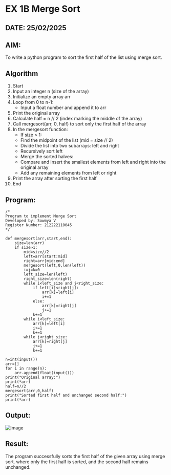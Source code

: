 # EX 1B Merge Sort
## DATE: 25/02/2025
## AIM:
To write a python program to sort the first half of the list using merge sort.

## Algorithm
1. Start
2. Input an integer n (size of the array)
3. Initialize an empty array arr
4. Loop from 0 to n-1:
   - Input a float number and append it to arr
5. Print the original array
6. Calculate half = n // 2 (index marking the middle of the array)
7. Call mergesort(arr, 0, half) to sort only the first half of the array
8. In the mergesort function:
   - If size > 1:
   - Find the midpoint of the list (mid = size // 2)
   - Divide the list into two subarrays: left and right
   - Recursively sort left
   - Merge the sorted halves:
   - Compare and insert the smallest elements from left and right into the original array
   - Add any remaining elements from left or right
9. Print the array after sorting the first half
10. End  

## Program:
```
/*
Program to implement Merge Sort
Developed by: Sowmya V
Register Number: 212222110045
*/

def mergesort(arr,start,end):
    size=len(arr)
    if size>1:
        mid=size//2
        left=arr[start:mid]
        right=arr[mid:end]
        mergesort(left,0,len(left))
        i=j=k=0
        left_size=len(left)
        right_size=len(right)
        while i<left_size and j<right_size:
            if left[i]<right[j]:
                arr[k]=left[i]
                i+=1
            else:
                arr[k]=right[j]
                j+=1
            k+=1
        while i<left_size:
            arr[k]=left[i]
            i+=1
            k+=1
        while j<right_size:
            arr[k]=right[j]
            j+=1
            k+=1

n=int(input())
arr=[]
for i in range(n):
    arr.append(float(input()))
print("Original array:")
print(*arr)
half=n//2
mergesort(arr,0,half)
print("Sorted first half and unchanged second half:")
print(*arr)
```

## Output:
![image](https://github.com/user-attachments/assets/30a93a98-a6b1-4827-beb4-e426beb70ceb)

## Result:
The program successfully sorts the first half of the given array using merge sort. where only the first half is sorted, and the second half remains unchanged.
